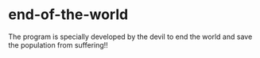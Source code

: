 # end-of-the-world
The program is specially developed by the devil to end the world and save the population from suffering!!
